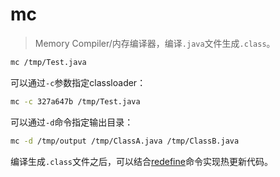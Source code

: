 mc
===

> Memory Compiler/内存编译器，编译`.java`文件生成`.class`。

```bash
mc /tmp/Test.java
```

可以通过`-c`参数指定classloader：

```bash
mc -c 327a647b /tmp/Test.java
```

可以通过`-d`命令指定输出目录：

```bash
mc -d /tmp/output /tmp/ClassA.java /tmp/ClassB.java
```

编译生成`.class`文件之后，可以结合[redefine](redefine.md)命令实现热更新代码。
